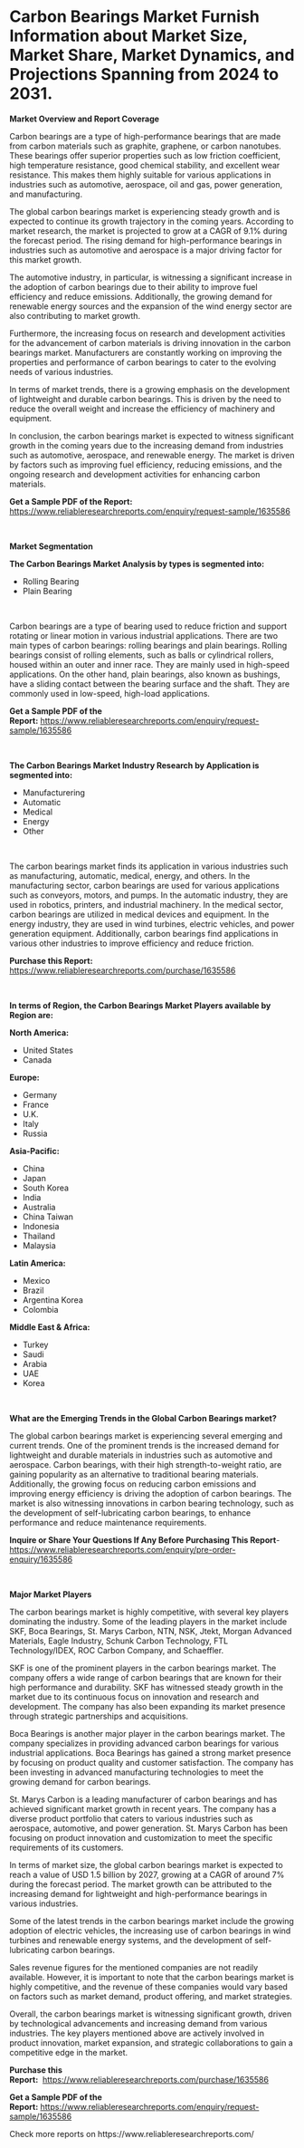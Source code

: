 <p><h1>Carbon Bearings Market Furnish Information about Market Size, Market Share, Market Dynamics, and Projections Spanning from 2024 to 2031.</h1></p><p><strong>Market Overview and Report Coverage</strong></p>
<p><p>Carbon bearings are a type of high-performance bearings that are made from carbon materials such as graphite, graphene, or carbon nanotubes. These bearings offer superior properties such as low friction coefficient, high temperature resistance, good chemical stability, and excellent wear resistance. This makes them highly suitable for various applications in industries such as automotive, aerospace, oil and gas, power generation, and manufacturing.</p><p>The global carbon bearings market is experiencing steady growth and is expected to continue its growth trajectory in the coming years. According to market research, the market is projected to grow at a CAGR of 9.1% during the forecast period. The rising demand for high-performance bearings in industries such as automotive and aerospace is a major driving factor for this market growth.</p><p>The automotive industry, in particular, is witnessing a significant increase in the adoption of carbon bearings due to their ability to improve fuel efficiency and reduce emissions. Additionally, the growing demand for renewable energy sources and the expansion of the wind energy sector are also contributing to market growth.</p><p>Furthermore, the increasing focus on research and development activities for the advancement of carbon materials is driving innovation in the carbon bearings market. Manufacturers are constantly working on improving the properties and performance of carbon bearings to cater to the evolving needs of various industries.</p><p>In terms of market trends, there is a growing emphasis on the development of lightweight and durable carbon bearings. This is driven by the need to reduce the overall weight and increase the efficiency of machinery and equipment.</p><p>In conclusion, the carbon bearings market is expected to witness significant growth in the coming years due to the increasing demand from industries such as automotive, aerospace, and renewable energy. The market is driven by factors such as improving fuel efficiency, reducing emissions, and the ongoing research and development activities for enhancing carbon materials.</p></p>
<p><strong>Get a Sample PDF of the Report:</strong> <a href="https://www.reliableresearchreports.com/enquiry/request-sample/1635586">https://www.reliableresearchreports.com/enquiry/request-sample/1635586</a></p>
<p>&nbsp;</p>
<p><strong>Market Segmentation</strong></p>
<p><strong>The Carbon Bearings Market Analysis by types is segmented into:</strong></p>
<p><ul><li>Rolling Bearing</li><li>Plain Bearing</li></ul></p>
<p>&nbsp;</p>
<p><p>Carbon bearings are a type of bearing used to reduce friction and support rotating or linear motion in various industrial applications. There are two main types of carbon bearings: rolling bearings and plain bearings. Rolling bearings consist of rolling elements, such as balls or cylindrical rollers, housed within an outer and inner race. They are mainly used in high-speed applications. On the other hand, plain bearings, also known as bushings, have a sliding contact between the bearing surface and the shaft. They are commonly used in low-speed, high-load applications.</p></p>
<p><strong>Get a Sample PDF of the Report:</strong>&nbsp;<a href="https://www.reliableresearchreports.com/enquiry/request-sample/1635586">https://www.reliableresearchreports.com/enquiry/request-sample/1635586</a></p>
<p>&nbsp;</p>
<p><strong>The Carbon Bearings Market Industry Research by Application is segmented into:</strong></p>
<p><ul><li>Manufacturering</li><li>Automatic</li><li>Medical</li><li>Energy</li><li>Other</li></ul></p>
<p>&nbsp;</p>
<p><p>The carbon bearings market finds its application in various industries such as manufacturing, automatic, medical, energy, and others. In the manufacturing sector, carbon bearings are used for various applications such as conveyors, motors, and pumps. In the automatic industry, they are used in robotics, printers, and industrial machinery. In the medical sector, carbon bearings are utilized in medical devices and equipment. In the energy industry, they are used in wind turbines, electric vehicles, and power generation equipment. Additionally, carbon bearings find applications in various other industries to improve efficiency and reduce friction.</p></p>
<p><strong>Purchase this Report:</strong>&nbsp; <a href="https://www.reliableresearchreports.com/purchase/1635586">https://www.reliableresearchreports.com/purchase/1635586</a></p>
<p>&nbsp;</p>
<p><strong>In terms of Region, the Carbon Bearings Market Players available by Region are:</strong></p>
<p>
    <p> <strong> North America: </strong>
        <ul>
            <li>United States</li>
            <li>Canada</li>
        </ul>
        </p> 
    <p> <strong> Europe: </strong>
        <ul>
            <li>Germany</li>
            <li>France</li>
            <li>U.K.</li>
            <li>Italy</li>
            <li>Russia</li>
        </ul>
        </p> 
    <p> <strong> Asia-Pacific: </strong>
        <ul>
            <li>China</li>
            <li>Japan</li>
            <li>South Korea</li>
            <li>India</li>
            <li>Australia</li>
            <li>China Taiwan</li>
            <li>Indonesia</li>
            <li>Thailand</li>
            <li>Malaysia</li>
        </ul>
        </p> 
    <p> <strong> Latin America: </strong>
        <ul>
            <li>Mexico</li>
            <li>Brazil</li>
            <li>Argentina Korea</li>
            <li>Colombia</li>
        </ul>
        </p> 
    <p> <strong> Middle East & Africa: </strong>
        <ul>
            <li>Turkey</li>
            <li>Saudi</li>
            <li>Arabia</li>
            <li>UAE</li>
            <li>Korea</li>
        </ul>
    </p>
    </p>
<p>&nbsp;</p>
<p><strong>What are the Emerging Trends in the Global Carbon Bearings market?</strong></p>
<p><p>The global carbon bearings market is experiencing several emerging and current trends. One of the prominent trends is the increased demand for lightweight and durable materials in industries such as automotive and aerospace. Carbon bearings, with their high strength-to-weight ratio, are gaining popularity as an alternative to traditional bearing materials. Additionally, the growing focus on reducing carbon emissions and improving energy efficiency is driving the adoption of carbon bearings. The market is also witnessing innovations in carbon bearing technology, such as the development of self-lubricating carbon bearings, to enhance performance and reduce maintenance requirements.</p></p>
<p><strong>Inquire or Share Your Questions If Any Before Purchasing This Report</strong>- <a href="https://www.reliableresearchreports.com/enquiry/pre-order-enquiry/1635586">https://www.reliableresearchreports.com/enquiry/pre-order-enquiry/1635586</a></p>
<p>&nbsp;</p>
<p><strong>Major Market Players</strong></p>
<p><p>The carbon bearings market is highly competitive, with several key players dominating the industry. Some of the leading players in the market include SKF, Boca Bearings, St. Marys Carbon, NTN, NSK, Jtekt, Morgan Advanced Materials, Eagle Industry, Schunk Carbon Technology, FTL Technology/IDEX, ROC Carbon Company, and Schaeffler.</p><p>SKF is one of the prominent players in the carbon bearings market. The company offers a wide range of carbon bearings that are known for their high performance and durability. SKF has witnessed steady growth in the market due to its continuous focus on innovation and research and development. The company has also been expanding its market presence through strategic partnerships and acquisitions.</p><p>Boca Bearings is another major player in the carbon bearings market. The company specializes in providing advanced carbon bearings for various industrial applications. Boca Bearings has gained a strong market presence by focusing on product quality and customer satisfaction. The company has been investing in advanced manufacturing technologies to meet the growing demand for carbon bearings.</p><p>St. Marys Carbon is a leading manufacturer of carbon bearings and has achieved significant market growth in recent years. The company has a diverse product portfolio that caters to various industries such as aerospace, automotive, and power generation. St. Marys Carbon has been focusing on product innovation and customization to meet the specific requirements of its customers.</p><p>In terms of market size, the global carbon bearings market is expected to reach a value of USD 1.5 billion by 2027, growing at a CAGR of around 7% during the forecast period. The market growth can be attributed to the increasing demand for lightweight and high-performance bearings in various industries.</p><p>Some of the latest trends in the carbon bearings market include the growing adoption of electric vehicles, the increasing use of carbon bearings in wind turbines and renewable energy systems, and the development of self-lubricating carbon bearings.</p><p>Sales revenue figures for the mentioned companies are not readily available. However, it is important to note that the carbon bearings market is highly competitive, and the revenue of these companies would vary based on factors such as market demand, product offering, and market strategies.</p><p>Overall, the carbon bearings market is witnessing significant growth, driven by technological advancements and increasing demand from various industries. The key players mentioned above are actively involved in product innovation, market expansion, and strategic collaborations to gain a competitive edge in the market.</p></p>
<p><strong>Purchase this Report:</strong>&nbsp;&nbsp;<a href="https://www.reliableresearchreports.com/purchase/1635586">https://www.reliableresearchreports.com/purchase/1635586</a></p>
<p></p>
<p><strong>Get a Sample PDF of the Report:</strong>&nbsp;<a href="https://www.reliableresearchreports.com/enquiry/request-sample/1635586">https://www.reliableresearchreports.com/enquiry/request-sample/1635586</a></p>
<p>Check more reports on https://www.reliableresearchreports.com/</p>